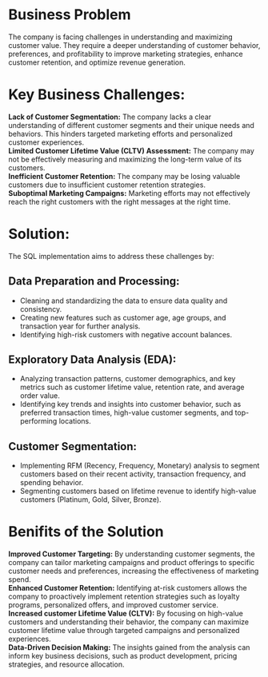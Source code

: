 # Business Problem  
The company is facing challenges in understanding and maximizing customer value. They require a deeper understanding of customer behavior, preferences, and profitability to improve marketing strategies, enhance customer retention, and optimize revenue generation.

# Key Business Challenges:  
**Lack of Customer Segmentation:** The company lacks a clear understanding of different customer segments and their unique needs and behaviors. This hinders targeted marketing efforts and personalized customer experiences.  
**Limited Customer Lifetime Value (CLTV) Assessment:**  The company may not be effectively measuring and maximizing the long-term value of its customers.  
**Inefficient Customer Retention:**  The company may be losing valuable customers due to insufficient customer retention strategies.  
**Suboptimal Marketing Campaigns:** Marketing efforts may not effectively reach the right customers with the right messages at the right time.  

# Solution:  
The SQL implementation aims to address these challenges by:  
## Data Preparation and Processing:  
- Cleaning and standardizing the data to ensure data quality and consistency.
- Creating new features such as customer age, age groups, and transaction year for further analysis.
- Identifying high-risk customers with negative account balances.

## Exploratory Data Analysis (EDA):  
- Analyzing transaction patterns, customer demographics, and key metrics such as customer lifetime value, retention rate, and average order value.
- Identifying key trends and insights into customer behavior, such as preferred transaction times, high-value customer segments, and top-performing locations.

## Customer Segmentation:  
- Implementing RFM (Recency, Frequency, Monetary) analysis to segment customers based on their recent activity, transaction frequency, and spending behavior.
- Segmenting customers based on lifetime revenue to identify high-value customers (Platinum, Gold, Silver, Bronze).


# Benifits of the Solution  
**Improved Customer Targeting:** By understanding customer segments, the company can tailor marketing campaigns and product offerings to specific customer needs and preferences, increasing the effectiveness of marketing spend.  
**Enhanced Customer Retention:** Identifying at-risk customers allows the company to proactively implement retention strategies such as loyalty programs, personalized offers, and improved customer service.  
**Increased customer Lifetime Value (CLTV):** By focusing on high-value customers and understanding their behavior, the company can maximize customer lifetime value through targeted campaigns and personalized experiences.  
**Data-Driven Decision Making:** The insights gained from the analysis can inform key business decisions, such as product development, pricing strategies, and resource allocation.  

